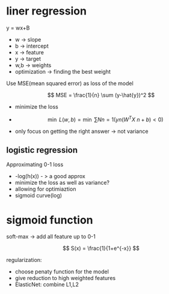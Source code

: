 # liner regression

y = wx+B

- w -> slope
- b -> intercept
- x -> feature
- y -> target
- w,b -> weights
- optimization -> finding the best weight



Use MSE(mean squared error) as loss of the model

$$ MSE = \frac{1}{n} \sum (y-\hat{y})^2 $$



- minimize the loss
- $$ \min\ L(w,b) = \min\ \sum{N}{n=1}(yn(W^{T}X~{n}+b) <0)$$

- only focus on getting the right answer -> not variance



## logistic regression

Approximating 0-1 loss

- -log(h(x)) - > a good approx
- minimize the loss as well as variance?
- allowing for optimiaztion
- sigmoid curve(log)

# sigmoid function

soft-max -> add all feature up to 0-1

$$ S(x) = \frac{1}{1+e^{-x}} $$



regularization:

- choose penaty function for the model
- give reduction to high weighted features
- ElasticNet: combine L1,L2